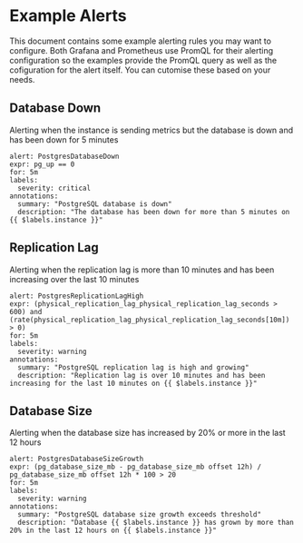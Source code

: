 # Example Alerts

This document contains some example alerting rules you may want to configure. Both Grafana and Prometheus use PromQL for their alerting configuration so the examples provide the PromQL query as well as the cofiguration for the alert itself. You can cutomise these based on your needs.

## Database Down

Alerting when the instance is sending metrics but the database is down and has been down for 5 minutes

```
alert: PostgresDatabaseDown
expr: pg_up == 0
for: 5m
labels:
  severity: critical
annotations:
  summary: "PostgreSQL database is down"
  description: "The database has been down for more than 5 minutes on {{ $labels.instance }}"
```

## Replication Lag

Alerting when the replication lag is more than 10 minutes and has been increasing over the last 10 minutes

```
alert: PostgresReplicationLagHigh
expr: (physical_replication_lag_physical_replication_lag_seconds > 600) and (rate(physical_replication_lag_physical_replication_lag_seconds[10m]) > 0)
for: 5m
labels:
  severity: warning
annotations:
  summary: "PostgreSQL replication lag is high and growing"
  description: "Replication lag is over 10 minutes and has been increasing for the last 10 minutes on {{ $labels.instance }}"
```

## Database Size

Alerting when the database size has increased by 20% or more in the last 12 hours

```
alert: PostgresDatabaseSizeGrowth
expr: (pg_database_size_mb - pg_database_size_mb offset 12h) / pg_database_size_mb offset 12h * 100 > 20
for: 5m
labels:
  severity: warning
annotations:
  summary: "PostgreSQL database size growth exceeds threshold"
  description: "Database {{ $labels.instance }} has grown by more than 20% in the last 12 hours on {{ $labels.instance }}"
```

